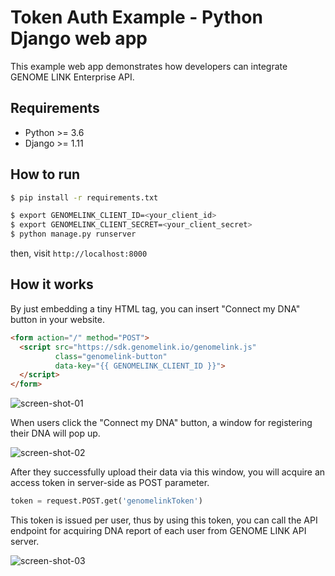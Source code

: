 # Token Auth Example - Python Django web app

This example web app demonstrates how developers can integrate GENOME LINK Enterprise API.

## Requirements

- Python >= 3.6
- Django >= 1.11

## How to run

```bash
$ pip install -r requirements.txt
```

```bash
$ export GENOMELINK_CLIENT_ID=<your_client_id>
$ export GENOMELINK_CLIENT_SECRET=<your_client_secret>
$ python manage.py runserver
```

then, visit `http://localhost:8000`

## How it works

By just embedding a tiny HTML tag, you can insert "Connect my DNA" button in your website.

```html
<form action="/" method="POST">
  <script src="https://sdk.genomelink.io/genomelink.js"
          class="genomelink-button"
          data-key="{{ GENOMELINK_CLIENT_ID }}">
  </script>
</form>
```

![screen-shot-01](https://user-images.githubusercontent.com/1478450/38173924-656da8e6-3600-11e8-844f-3a4f5bf51743.png)

When users click the "Connect my DNA" button, a window for registering their DNA will pop up.

![screen-shot-02](https://user-images.githubusercontent.com/1478450/38174140-eedcc992-3603-11e8-875f-a7bcb23de564.png)

After they successfully upload their data via this window, you will acquire an access token in server-side as POST parameter.

```python
token = request.POST.get('genomelinkToken')
```

This token is issued per user, thus by using this token, you can call the API endpoint for acquiring DNA report of each user from GENOME LINK API server.

![screen-shot-03](https://user-images.githubusercontent.com/1478450/38173942-84bb8b50-3600-11e8-90d4-201a02c0254e.png)
